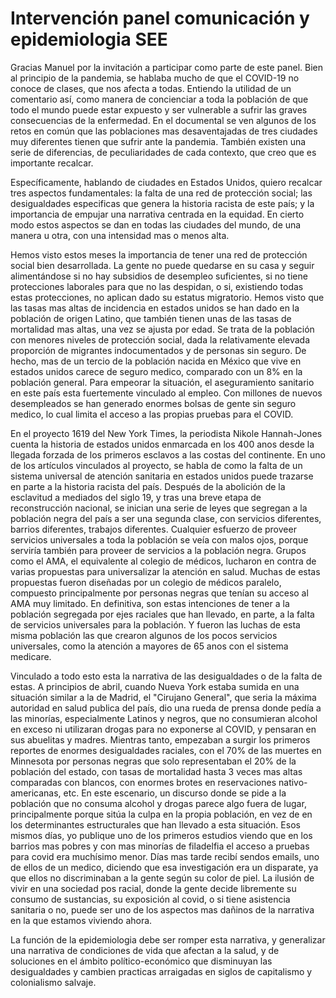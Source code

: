 # Intervención panel comunicación y epidemiologia SEE

Gracias Manuel por la invitación a participar como parte de este panel. Bien al principio de la pandemia, se hablaba mucho de que el COVID-19 no conoce de clases, que nos afecta a todas. Entiendo la utilidad de un comentario así, como manera de concienciar a toda la población de que todo el mundo puede estar expuesto y ser vulnerable a sufrir las graves consecuencias de la enfermedad. En el documental se ven algunos de los retos en común que las poblaciones mas desaventajadas de tres ciudades muy diferentes tienen que sufrir ante la pandemia. También existen una serie de diferencias, de peculiaridades de cada contexto, que creo que es importante recalcar.

Específicamente, hablando de ciudades en Estados Unidos, quiero recalcar tres aspectos fundamentales: la falta de una red de protección social; las desigualdades especificas que genera la historia racista de este país; y la importancia de empujar una narrativa centrada en la equidad. En cierto modo estos aspectos se dan en todas las ciudades del mundo, de una manera u otra, con una intensidad mas o menos alta.

Hemos visto estos meses la importancia de tener una red de protección social bien desarrollada. La gente no puede quedarse en su casa y seguir alimentándose si no hay subsidios de desempleo suficientes, si no tiene protecciones laborales para que no las despidan, o si, existiendo todas estas protecciones, no aplican dado su estatus migratorio. Hemos visto que las tasas mas altas de incidencia en estados unidos se han dado en la población de origen Latino, que también tienen unas de las tasas de mortalidad mas altas, una vez se ajusta por edad. Se trata de la población con menores niveles de protección social, dada la relativamente elevada proporción de migrantes indocumentados y de personas sin seguro. De hecho, mas de un tercio de la población nacida en México que vive en estados unidos carece de seguro medico, comparado con un 8% en la población general. Para empeorar la situación, el aseguramiento sanitario en este país esta fuertemente vinculado al empleo. Con millones de nuevos desempleados se han generado enormes bolsas de gente sin seguro medico, lo cual limita el acceso a las propias pruebas para el COVID.

En el proyecto 1619 del New York Times, la periodista Nikole Hannah-Jones cuenta la historia de estados unidos enmarcada en los 400 anos desde la llegada forzada de los primeros esclavos a las costas del continente. En uno de los artículos vinculados al proyecto, se habla de como la falta de un sistema universal de atención sanitaria en estados unidos puede trazarse en parte a la historia racista del país. Después de la abolición de la esclavitud a mediados del siglo 19, y tras una breve etapa de reconstrucción nacional, se inician una serie de leyes que segregan a la población negra del país a ser una segunda clase, con servicios diferentes, barrios diferentes, trabajos diferentes. Cualquier esfuerzo de proveer servicios universales a toda la población se veía con malos ojos, porque serviría también para proveer de servicios a la población negra. Grupos como el AMA, el equivalente al colegio de médicos, lucharon en contra de varias propuestas para universalizar la atención en salud. Muchas de estas propuestas fueron diseñadas por un colegio de médicos paralelo, compuesto principalmente por personas negras que tenían su acceso al AMA muy limitado. En definitiva, son estas intenciones de tener a la población segregada por ejes raciales que han llevado, en parte, a la falta de servicios universales para la población. Y fueron las luchas de esta misma población las que crearon algunos de los pocos servicios universales, como la atención a mayores de 65 anos con el sistema medicare.

Vinculado a todo esto esta la narrativa de las desigualdades o de la falta de estas. A principios de abril, cuando Nueva York estaba sumida en una situación similar a la de Madrid, el &quot;Cirujano General&quot;, que seria la máxima autoridad en salud publica del país, dio una rueda de prensa donde pedía a las minorías, especialmente Latinos y negros, que no consumieran alcohol en exceso ni utilizaran drogas para no exponerse al COVID, y pensaran en sus abuelitas y madres. Mientras tanto, empezaban a surgir los primeros reportes de enormes desigualdades raciales, con el 70% de las muertes en Minnesota por personas negras que solo representaban el 20% de la población del estado, con tasas de mortalidad hasta 3 veces mas altas comparadas con blancos, con enormes brotes en reservaciones nativo-americanas, etc. En este escenario, un discurso donde se pide a la población que no consuma alcohol y drogas parece algo fuera de lugar, principalmente porque sitúa la culpa en la propia población, en vez de en los determinantes estructurales que han llevado a esta situación. Esos mismos días, yo publique uno de los primeros estudios viendo que en los barrios mas pobres y con mas minorías de filadelfia el acceso a pruebas para covid era muchísimo menor. Días mas tarde recibí sendos emails, uno de ellos de un medico, diciendo que esa investigación era un disparate, ya que ellos no discriminaban a la gente según su color de piel. La ilusión de vivir en una sociedad pos racial, donde la gente decide libremente su consumo de sustancias, su exposición al covid, o si tiene asistencia sanitaria o no, puede ser uno de los aspectos mas dañinos de la narrativa en la que estamos viviendo ahora.

La función de la epidemiologia debe ser romper esta narrativa, y generalizar una narrativa de condiciones de vida que afectan a la salud, y de soluciones en el ámbito político-económico que disminuyan las desigualdades y cambien practicas arraigadas en siglos de capitalismo y colonialismo salvaje.